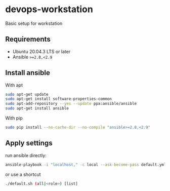 # devops-workstation
Basic setup for workstation

## Requirements

* Ubuntu 20.04.3 LTS or later
* Ansible `>=2.8,<2.9`

## Install ansible

With apt

```bash
sudo apt-get update
sudo apt-get install software-properties-common
sudo apt-add-repository --yes --update ppa:ansible/ansible
sudo apt-get install ansible
```

With pip

```bash
sudo pip install --no-cache-dir --no-compile "ansible>=2.8,<2.9"
```

## Apply settings

run ansible directly:
```bash
ansible-playbook -i "localhost," -c local --ask-become-pass default.yml
```

or use a shortcut
```bash
./default.sh (all|<role>) [list]
```

